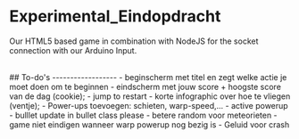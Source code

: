 Experimental_Eindopdracht
=========================

Our HTML5 based game in combination with NodeJS for the socket connection with our Arduino Input.

<br/>
## To-do's
------------------
- beginscherm met titel en zegt welke actie je moet doen om te beginnen
- eindscherm met jouw score + hoogste score van de dag (cookie);
- jump to restart
- korte infographic over hoe te vliegen (ventje);
- Power-ups toevoegen: schieten, warp-speed,...
- active powerup
- bulllet update in bullet class please
- betere random voor meteorieten
- game niet eindigen wanneer warp powerup nog bezig is
- Geluid voor crash
